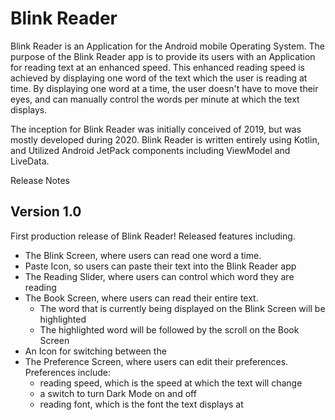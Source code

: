 # Blink Reader

Blink Reader is an Application for the Android mobile Operating System. The purpose of the Blink Reader
app is to provide its users with an Application for reading text at an enhanced speed. This enhanced
reading speed is achieved by displaying one word of the text which the user is reading at time. By
displaying one word at a time, the user doesn't have to move their eyes, and can manually control
the words per minute at which the text displays.

The inception for Blink Reader was initially conceived of 2019, but was mostly developed during 2020.
Blink Reader is written entirely using Kotlin, and Utilized Android JetPack components including
ViewModel and LiveData.

Release Notes
## Version 1.0
First production release of Blink Reader! Released features including.
- The Blink Screen, where users can read one word a time.
- Paste Icon, so users can paste their text into the Blink Reader app
- The Reading Slider, where users can control which word they are reading
- The Book Screen, where users can read their entire text.
    - The word that is currently being displayed on the Blink Screen will be highlighted
    - The highlighted word will be followed by the scroll on the Book Screen
- An Icon for switching between the
- The Preference Screen, where users can edit their preferences. Preferences include:
    - reading speed, which is the speed at which the text will change
    - a switch to turn Dark Mode on and off
    - reading font, which is the font the text displays at